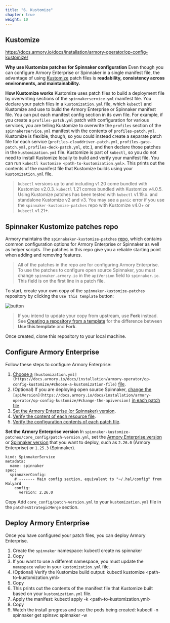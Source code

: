 ```yaml
---
title: "6. Kustomize"
chapter: true
weight: 10
---
```

## Kustomize

https://docs.armory.io/docs/installation/armory-operator/op-config-kustomize/

**Why use Kustomize patches for Spinnaker configuration**
Even though you can configure Armory Enterprise or Spinnaker in a single manifest file, the advantage of using [Kustomize](https://kustomize.io/) patch files is **readability, consistency across environments, and maintainability.**


**How Kustomize works**
Kustomize uses patch files to build a deployment file by overwriting sections of the `spinnakerservice.yml` manifest file. You declare your patch files in a `kustomization.yml` file, which `kubectl` and Kustomize and use to build the Armory Enterprise or Spinnaker manifest file.
You can put each manifest config section in its own file. For example, if you create a `profiles-patch.yml` patch with configuration for various services, you are telling Kustomize to overwrite the `profiles` section of the `spinnakerservice.yml` manifest with the contents of `profiles-patch.yml`. Kustomize is flexible, though, so you could instead create a separate patch file for each service (`profiles-clouddriver-patch.yml`, `profiles-gate-patch.yml`, `profiles-deck-patch.yml`, etc.), and then declare those patches in the `kustomization.yml` file.
Kustomize is part of `kubectl`, so you do not need to install Kustomize locally to build and verify your manifest file. You can run `kubectl kustomize <path-to-kustomization.yml>`. This prints out the contents of the manifest file that Kustomize builds using your `kustomization.yml` file.


> `kubectl` versions up to and including v1.20 come bundled with Kustomize v2.0.3. `kubectl` 1.21 comes bundled with Kustomize v4.0.5. Using Kustomize patches has been tested with `kubectl` v1.19.x. and standalone Kustomize v2 and v3. You may see a `panic` error if you use the `spinnaker-kustomize-patches` repo with Kustomize v4.0+ or `kubectl` v1.21+.


## Spinnaker Kustomize patches repo

Armory maintains the `spinnakaker-kustomize-patches` [repo](https://github.com/armory/spinnaker-kustomize-patches), which contains common configuration options for Armory Enterprise or Spinnaker as well as helper scripts. The patches in this repo give you a reliable starting point when adding and removing features.

> All of the patches in the repo are for configuring Armory Enterprise. To use the patches to configure open source Spinnaker, you must change `spinnaker.armory.io` in the `apiVersion` field to `spinnaker.io`. This field is on the first line in a patch file.

To start, create your own copy of the `spinnaker-kustomize-patches` repository by clicking the `Use this template` button:

![button](https://d33wubrfki0l68.cloudfront.net/5ec6086e2acf30a9f12111a354c89fc7dfc25afc/2fabf/images/kustomize-patches-repo-clone.png)

> If you intend to update your copy from upstream, use **Fork** instead. See [Creating a repository from a template](https://docs.github.com/en/github/creating-cloning-and-archiving-repositories/creating-a-repository-from-a-template) for the difference between **Use this template** and **Fork**.

Once created, clone this repository to your local machine.


## Configure Armory Enterprise

Follow these steps to configure Armory Enterprise:

1. [Choose a](https://docs.armory.io/docs/installation/armory-operator/op-config-kustomize/#choose-a-kustomization-file) `[kustomization.yml](https://docs.armory.io/docs/installation/armory-operator/op-config-kustomize/#choose-a-kustomization-file)` [file](https://docs.armory.io/docs/installation/armory-operator/op-config-kustomize/#choose-a-kustomization-file).
2. (Optional) If you are deploying open source Spinnaker, [change the](https://docs.armory.io/docs/installation/armory-operator/op-config-kustomize/#change-the-apiversion) `[apiVersion](https://docs.armory.io/docs/installation/armory-operator/op-config-kustomize/#change-the-apiversion)` [in each patch file](https://docs.armory.io/docs/installation/armory-operator/op-config-kustomize/#change-the-apiversion).
3. [Set the Armory Enterprise (or Spinnaker) version](https://docs.armory.io/docs/installation/armory-operator/op-config-kustomize/#set-the-spinnaker-version).
4. [Verify the content of each resource file](https://docs.armory.io/docs/installation/armory-operator/op-config-kustomize/#verify-resources).
5. [Verify the configuration contents of each patch file](https://docs.armory.io/docs/installation/armory-operator/op-config-kustomize/#verify-patches).

**Set the Armory Enterprise version**
In `spinnaker-kustomize-patches/core_config/patch-version.yml`, set the [Armory Enterprise version](https://docs.armory.io/docs/release-notes/rn-armory-spinnaker/) or [Spinnaker version](https://spinnaker.io/community/releases/versions/) that you want to deploy, such as `2.26.0` (Armory Enterprise) or `1.25.3` (Spinnaker).

    kind: SpinnakerService
    metadata:
      name: spinnaker
    spec:
      spinnakerConfig:
        # ------- Main config section, equivalent to "~/.hal/config" from Halyard
        config:
          version: 2.26.0
     

Copy
Add `core_config/patch-version.yml` to your `kustomization.yml` file in the `patchesStrategicMerge` section.



## Deploy Armory Enterprise

Once you have configured your patch files, you can deploy Armory Enterprise.

1. Create the `spinnaker` namespace:
    kubectl create ns spinnaker
2. Copy
3. If you want to use a different namespace, you must update the `namespace` value in your `kustomization.yml` file.
4. (Optional) Verify the Kustomize build output:
    kubectl kustomize <path-to-kustomization.yml>
5. Copy
6. This prints out the contents of the manifest file that Kustomize built based on your `kustomization.yml` file.
7. Apply the manifest:
    kubectl apply -k <path-to-kustomization.yml>
8. Copy
9. Watch the install progress and see the pods being created:
    kubectl -n spinnaker get spinsvc spinnaker -w




